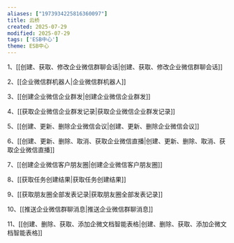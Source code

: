 ```yaml
---
aliases: ["1973934225816360097"]
title: 云桥
created: 2025-07-29
modified: 2025-07-29
tags: ['ESB中心']
theme: ESB中心
---
```


1、[[创建、获取、修改企业微信群聊会话|创建、获取、修改企业微信群聊会话]]

2、[[企业微信群机器人|企业微信群机器人]]

3、[[创建企业微信企业群发|创建企业微信企业群发]]

4、[[获取企业微信企业群发记录|获取企业微信企业群发记录]]

5、[[创建、更新、删除企业微信会议|创建、更新、删除企业微信会议]]

6、[[创建、更新、删除、取消、获取企业微信直播|创建、更新、删除、取消、获取企业微信直播]]

7、[[创建企业微信客户朋友圈|创建企业微信客户朋友圈]]

8、[[获取任务创建结果|获取任务创建结果]]

9、[[获取朋友圈全部发表记录|获取朋友圈全部发表记录]]

10、[[推送企业微信群聊消息|推送企业微信群聊消息]]

11、[[创建、删除、获取、添加企微文档智能表格|创建、删除、获取、添加企微文档智能表格]]
